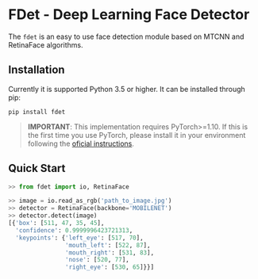 # FDet - Deep Learning Face Detector

The `fdet` is an easy to use face detection module based on MTCNN and RetinaFace algorithms.




## Installation

Currently it is supported Python 3.5 or higher. It can be installed through pip:

```
pip install fdet
```
> **IMPORTANT**: This implementation requires PyTorch>=1.10. If this is the first time you use PyTorch, please install it in your environment following the [oficial instructions](https://pytorch.org/get-started/locally/).


## Quick Start

```python
>> from fdet import io, RetinaFace

>> image = io.read_as_rgb('path_to_image.jpg')
>> detector = RetinaFace(backbone='MOBILENET')
>> detector.detect(image)
[{'box': [511, 47, 35, 45],
  'confidence': 0.9999996423721313,
  'keypoints': {'left_eye': [517, 70],
                'mouth_left': [522, 87],
                'mouth_right': [531, 83],
                'nose': [520, 77],
                'right_eye': [530, 65]}}]
```
